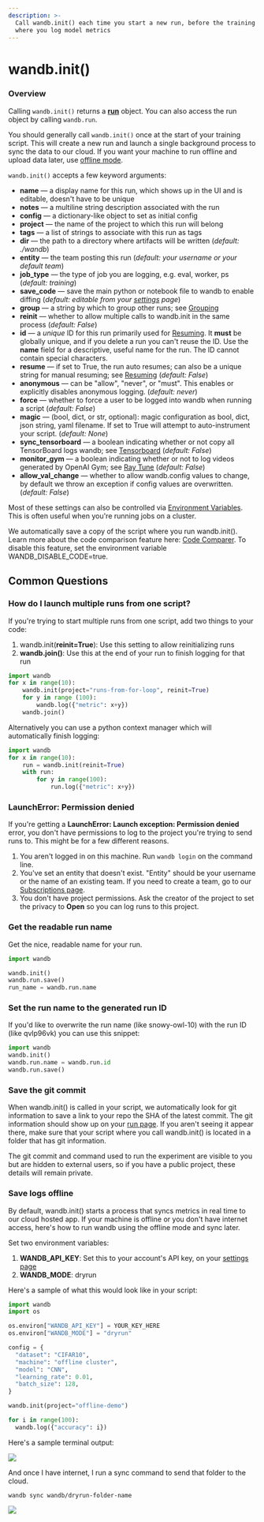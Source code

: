 ```yaml
---
description: >-
  Call wandb.init() each time you start a new run, before the training loop
  where you log model metrics
---
```


# wandb.init\(\)

### Overview

Calling `wandb.init()` returns a [**run**](reference/wandb_api.md#run) object. You can also access the run object by calling `wandb.run`.

You should generally call `wandb.init()` once at the start of your training script. This will create a new run and launch a single background process to sync the data to our cloud. If you want your machine to run offline and upload data later, use [offline mode](technical-faq.md#does-your-tool-track-or-store-training-data).

`wandb.init()` accepts a few keyword arguments:

* **name** — a display name for this run, which shows up in the UI and is editable, doesn't have to be unique
* **notes** — a multiline string description associated with the run
* **config** — a dictionary-like object to set as initial config
* **project** — the name of the project to which this run will belong
* **tags** — a list of strings to associate with this run as tags
* **dir** — the path to a directory where artifacts will be written \(_default: ./wandb_\)
* **entity** — the team posting this run \(_default: your username or your default team_\)
* **job\_type** — the type of job you are logging, e.g. eval, worker, ps \(_default: training_\)
* **save\_code** — save the main python or notebook file to wandb to enable diffing \(_default: editable from your_ [_settings_](https://app.wandb.ai/settings) _page_\)
* **group** — a string by which to group other runs; see [Grouping](advanced/grouping.md)
* **reinit** — whether to allow multiple calls to wandb.init in the same process \(_default: False_\)
* **id** — a _unique_ ID for this run primarily used for [Resuming](advanced/resuming.md). It **must** be globally unique, and if you delete a run you can't reuse the ID. Use the **name** field for a descriptive, useful name for the run. The ID cannot contain special characters.
* **resume** — if set to True, the run auto resumes; can also be a unique string for manual resuming; see [Resuming](advanced/resuming.md) \(_default: False_\)
* **anonymous** — can be "allow", "never", or "must". This enables or explicitly disables anonymous logging. \(_default: never_\)
* **force** — whether to force a user to be logged into wandb when running a script \(_default: False_\)
* **magic** — \(bool, dict, or str, optional\): magic configuration as bool, dict, json string, yaml filename. If set to True will attempt to auto-instrument your script. \(_default: None_\)
* **sync\_tensorboard** — a boolean indicating whether or not copy all TensorBoard logs wandb; see [Tensorboard](integrations/tensorboard.md) \(_default: False_\)
* **monitor\_gym** — a boolean indicating whether or not to log videos generated by OpenAI Gym; see [Ray Tune](integrations/ray-tune.md) \(_default: False_\)
* **allow\_val\_change** — whether to allow wandb.config values to change, by default we throw an exception if config values are overwritten. \(_default: False_\)

Most of these settings can also be controlled via [Environment Variables](environment-variables.md). This is often useful when you're running jobs on a cluster.

We automatically save a copy of the script where you run wandb.init\(\). Learn more about the code comparison feature here: [Code Comparer](../app/features/panels/code.md). To disable this feature, set the environment variable WANDB\_DISABLE\_CODE=true.

## Common Questions

### How do I launch multiple runs from one script?

If you're trying to start multiple runs from one script, add two things to your code:

1. wandb.init\(**reinit=True**\): Use this setting to allow reinitializing runs
2. **wandb.join\(\)**: Use this at the end of your run to finish logging for that run

```python
import wandb
for x in range(10):
    wandb.init(project="runs-from-for-loop", reinit=True)
    for y in range (100):
        wandb.log({"metric": x+y})
    wandb.join()
```

Alternatively you can use a python context manager which will automatically finish logging:

```python
import wandb
for x in range(10):
    run = wandb.init(reinit=True)
    with run:
        for y in range(100):
            run.log({"metric": x+y})
```

### LaunchError: Permission denied

If you're getting a **LaunchError: Launch exception: Permission denied** error, you don't have permissions to log to the project you're trying to send runs to. This might be for a few different reasons.

1. You aren't logged in on this machine. Run `wandb login` on the command line.
2. You've set an entity that doesn't exist. "Entity" should be your username or the name of an existing team. If you need to create a team, go to our [Subscriptions page](https://app.wandb.ai/billing).
3. You don't have project permissions. Ask the creator of the project to set the privacy to **Open** so you can log runs to this project.

### Get the readable run name

Get the nice, readable name for your run.

```python
import wandb

wandb.init()
wandb.run.save()
run_name = wandb.run.name
```

### Set the run name to the generated run ID

If you'd like to overwrite the run name \(like snowy-owl-10\) with the run ID \(like qvlp96vk\) you can use this snippet:

```python
import wandb
wandb.init()
wandb.run.name = wandb.run.id
wandb.run.save()
```

### Save the git commit

When wandb.init\(\) is called in your script, we automatically look for git information to save a link to your repo the SHA of the latest commit. The git information should show up on your [run page](../app/pages/run-page.md#overview-tab). If you aren't seeing it appear there, make sure that your script where you call wandb.init\(\) is located in a folder that has git information.

The git commit and command used to run the experiment are visible to you but are hidden to external users, so if you have a public project, these details will remain private.

### Save logs offline

By default, wandb.init\(\) starts a process that syncs metrics in real time to our cloud hosted app. If your machine is offline or you don't have internet access, here's how to run wandb using the offline mode and sync later.

Set two environment variables:

1. **WANDB\_API\_KEY**: Set this to your account's API key, on your [settings page](https://app.wandb.ai/settings)
2. **WANDB\_MODE**: dryrun

Here's a sample of what this would look like in your script:

```python
import wandb
import os

os.environ["WANDB_API_KEY"] = YOUR_KEY_HERE
os.environ["WANDB_MODE"] = "dryrun"

config = {
  "dataset": "CIFAR10",
  "machine": "offline cluster",
  "model": "CNN",
  "learning_rate": 0.01,
  "batch_size": 128,
}

wandb.init(project="offline-demo")

for i in range(100):
  wandb.log({"accuracy": i})
```

Here's a sample terminal output:

![](../.gitbook/assets/image%20%2881%29.png)

And once I have internet, I run a sync command to send that folder to the cloud.

`wandb sync wandb/dryrun-folder-name`

![](../.gitbook/assets/image%20%2836%29.png)



